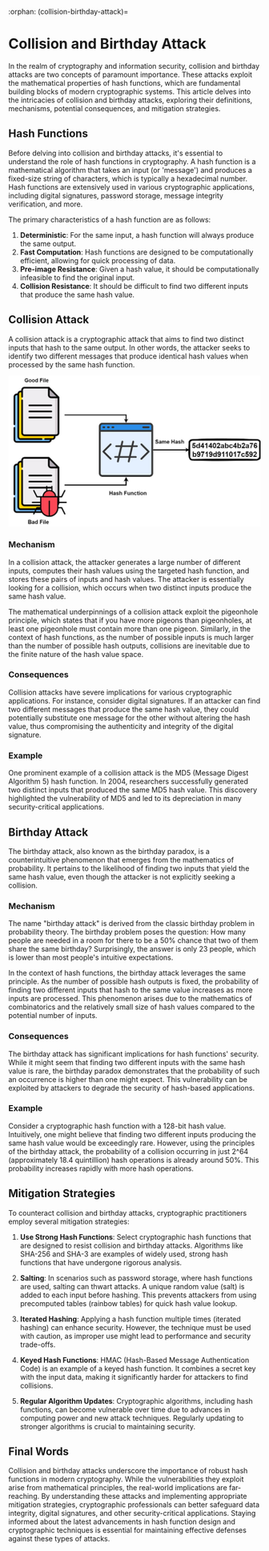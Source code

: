 :orphan:
(collision-birthday-attack)=

# Collision and Birthday Attack

In the realm of cryptography and information security, collision and birthday attacks are two concepts of paramount importance. These attacks exploit the mathematical properties of hash functions, which are fundamental building blocks of modern cryptographic systems. This article delves into the intricacies of collision and birthday attacks, exploring their definitions, mechanisms, potential consequences, and mitigation strategies.

## Hash Functions

Before delving into collision and birthday attacks, it's essential to understand the role of hash functions in cryptography. A hash function is a mathematical algorithm that takes an input (or 'message') and produces a fixed-size string of characters, which is typically a hexadecimal number. Hash functions are extensively used in various cryptographic applications, including digital signatures, password storage, message integrity verification, and more.

The primary characteristics of a hash function are as follows:

1. **Deterministic**: For the same input, a hash function will always produce the same output.
2. **Fast Computation**: Hash functions are designed to be computationally efficient, allowing for quick processing of data.
3. **Pre-image Resistance**: Given a hash value, it should be computationally infeasible to find the original input.
4. **Collision Resistance**: It should be difficult to find two different inputs that produce the same hash value.

## Collision Attack

A collision attack is a cryptographic attack that aims to find two distinct inputs that hash to the same output. In other words, the attacker seeks to identify two different messages that produce identical hash values when processed by the same hash function.

![Collision Attack](collision-attack/collision_attack.jpg)

### Mechanism

In a collision attack, the attacker generates a large number of different inputs, computes their hash values using the targeted hash function, and stores these pairs of inputs and hash values. The attacker is essentially looking for a collision, which occurs when two distinct inputs produce the same hash value.

The mathematical underpinnings of a collision attack exploit the pigeonhole principle, which states that if you have more pigeons than pigeonholes, at least one pigeonhole must contain more than one pigeon. Similarly, in the context of hash functions, as the number of possible inputs is much larger than the number of possible hash outputs, collisions are inevitable due to the finite nature of the hash value space.

### Consequences

Collision attacks have severe implications for various cryptographic applications. For instance, consider digital signatures. If an attacker can find two different messages that produce the same hash value, they could potentially substitute one message for the other without altering the hash value, thus compromising the authenticity and integrity of the digital signature.

### Example

One prominent example of a collision attack is the MD5 (Message Digest Algorithm 5) hash function. In 2004, researchers successfully generated two distinct inputs that produced the same MD5 hash value. This discovery highlighted the vulnerability of MD5 and led to its depreciation in many security-critical applications.

## Birthday Attack

The birthday attack, also known as the birthday paradox, is a counterintuitive phenomenon that emerges from the mathematics of probability. It pertains to the likelihood of finding two inputs that yield the same hash value, even though the attacker is not explicitly seeking a collision.

### Mechanism

The name "birthday attack" is derived from the classic birthday problem in probability theory. The birthday problem poses the question: How many people are needed in a room for there to be a 50% chance that two of them share the same birthday? Surprisingly, the answer is only 23 people, which is lower than most people's intuitive expectations.

In the context of hash functions, the birthday attack leverages the same principle. As the number of possible hash outputs is fixed, the probability of finding two different inputs that hash to the same value increases as more inputs are processed. This phenomenon arises due to the mathematics of combinatorics and the relatively small size of hash values compared to the potential number of inputs.

### Consequences

The birthday attack has significant implications for hash functions' security. While it might seem that finding two different inputs with the same hash value is rare, the birthday paradox demonstrates that the probability of such an occurrence is higher than one might expect. This vulnerability can be exploited by attackers to degrade the security of hash-based applications.

### Example

Consider a cryptographic hash function with a 128-bit hash value. Intuitively, one might believe that finding two different inputs producing the same hash value would be exceedingly rare. However, using the principles of the birthday attack, the probability of a collision occurring in just 2^64 (approximately 18.4 quintillion) hash operations is already around 50%. This probability increases rapidly with more hash operations.

## Mitigation Strategies

To counteract collision and birthday attacks, cryptographic practitioners employ several mitigation strategies:

1. **Use Strong Hash Functions**: Select cryptographic hash functions that are designed to resist collision and birthday attacks. Algorithms like SHA-256 and SHA-3 are examples of widely used, strong hash functions that have undergone rigorous analysis.

2. **Salting**: In scenarios such as password storage, where hash functions are used, salting can thwart attacks. A unique random value (salt) is added to each input before hashing. This prevents attackers from using precomputed tables (rainbow tables) for quick hash value lookup.

3. **Iterated Hashing**: Applying a hash function multiple times (iterated hashing) can enhance security. However, the technique must be used with caution, as improper use might lead to performance and security trade-offs.

4. **Keyed Hash Functions**: HMAC (Hash-Based Message Authentication Code) is an example of a keyed hash function. It combines a secret key with the input data, making it significantly harder for attackers to find collisions.

5. **Regular Algorithm Updates**: Cryptographic algorithms, including hash functions, can become vulnerable over time due to advances in computing power and new attack techniques. Regularly updating to stronger algorithms is crucial to maintaining security.

## Final Words

Collision and birthday attacks underscore the importance of robust hash functions in modern cryptography. While the vulnerabilities they exploit arise from mathematical principles, the real-world implications are far-reaching. By understanding these attacks and implementing appropriate mitigation strategies, cryptographic professionals can better safeguard data integrity, digital signatures, and other security-critical applications. Staying informed about the latest advancements in hash function design and cryptographic techniques is essential for maintaining effective defenses against these types of attacks.
